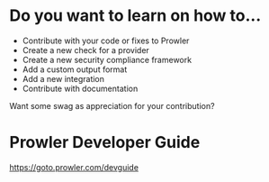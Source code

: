 # Do you want to learn on how to...

- Contribute with your code or fixes to Prowler
- Create a new check for a provider
- Create a new security compliance framework
- Add a custom output format
- Add a new integration
- Contribute with documentation

Want some swag as appreciation for your contribution?

# Prowler Developer Guide
https://goto.prowler.com/devguide
